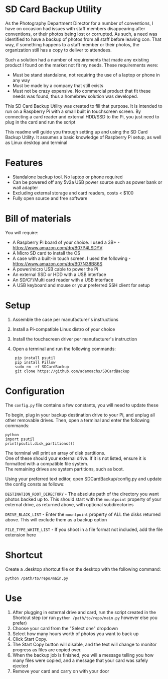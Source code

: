 # SD Card Backup Utility

As the Photography Department Director for a number of conventions, I have on occasion had issues with staff members disappearing after conventions, or their photos being lost or corrupted. As such, a need was identified to have a backup of photos from all staff before leaving con. That way, if something happens to a staff member or their photos, the organization still has a copy to deliver to attendees.

Such a solution had a number of requirements that made any existing product I found on the market not fit my needs. These requirements were:
- Must be stand standalone, not requiring the use of a laptop or phone in any way
- Must be made by a company that still exists
- Must not be crazy expensive. 
No commercial product that fit these needs was found, thus a homebrew solution was developed.

This SD Card Backup Utility was created to fill that purpose. It is intended to run on a Raspberry Pi with a small built in touchscreen screen. By connecting a card reader and external HDD/SSD to the Pi, you just need to plug in the card and run the script

This readme will guide you through setting up and using the SD Card Backup Utility. It assumes a basic knowledge of Raspberry Pi setup, as well as Linux desktop and terminal

# Features

- Standalone backup tool. No laptop or phone required
- Can be powered off any 5v2a USB power source such as power bank or wall adapter
- Excluding external storage and card readers, costs < $100
- Fully open source and free software

# Bill of materials

You will require:

- A Raspberry Pi board of your choice. I used a 3B+ - https://www.amazon.com/dp/B07P4LSDYV
- A Micro SD card to install the OS
- A case with a built-in touch screen. I used the following - https://www.amazon.com/dp/B07N38B86S
- A power/micro USB cable to power the Pi
- An external SSD or HDD with a USB interface
- An SD/CF/Multi card reader with a USB interface 
- A USB keyboard and mouse or your preferred SSH client for setup

# Setup

1. Assemble the case per manufacturer's instructions
2. Install a Pi-compatible Linux distro of your choice
3. Install the touchscreen driver per manufacturer's instruction
4. Open a terminal and run the following commands:

        pip install psutil
        pip install Pillow
        sudo rm -rf SDCardBackup
        git clone https://github.com/adamoachs/SDCardBackup

# Configuration

The `config.py` file contains a few constants, you will need to update these

To begin, plug in your backup destination drive to your Pi, and unplug all other removable drives. Then, open a terminal and enter the following commands:

    python
    import psutil
    print(psutil.disk_partitions())

The terminal will print an array of disk partitions.  
One of these should your external drive. If it is not listed, ensure it is formatted with a compatible file system.  
The remaining drives are system partitions, such as boot.  
  
Using your preferred text editor, open SDCardBackup/config.py and update the config consts as follows:

`DESTINATION_ROOT_DIRECTORY` - The absolute path of the directory you want photos backed up to. This should start with the `mountpoint` property of your external drive, as returned above, with optional subdirectories  
  
`DRIVE_BLACK_LIST` - Enter the `mountpoint` property of ALL the disks returned above. This will exclude them as a backup option  
  
`FILE_TYPE_WHITE_LIST` - If you shoot in a file format not included, add the file extension here  

# Shortcut
  
Create a .desktop shortcut file on the desktop with the following command:

    python /path/to/repo/main.py

# Use

1. After plugging in external drive and card, run the script created in the Shortcut step (or run `python /path/to/repo/main.py` however else you prefer)
2. Choose your card from the "Select one" dropdown
3. Select how many hours worth of photos you want to back up
4. Click Start Copy.
5. The Start Copy button will disable, and the text will change to monitor progress as files are copied over.
6. When the backup job is finished, you will a message telling you how many files were copied, and a message that your card was safely ejected
7. Remove your card and carry on with your door